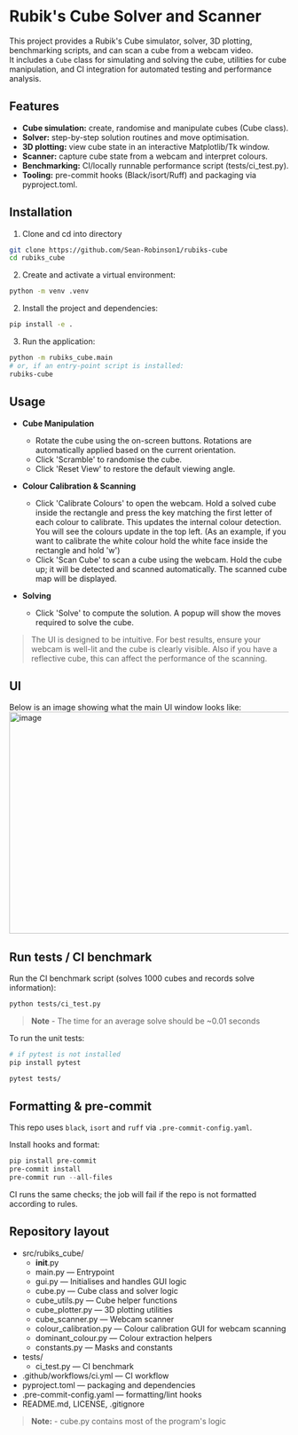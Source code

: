 # Rubik's Cube Solver and Scanner

This project provides a Rubik's Cube simulator, solver, 3D plotting, benchmarking scripts, and can scan a cube from a webcam video.  
It includes a `Cube` class for simulating and solving the cube, utilities for cube manipulation, and CI integration for automated testing and performance analysis.

## Features
- **Cube simulation:** create, randomise and manipulate cubes (Cube class).
- **Solver:** step-by-step solution routines and move optimisation.
- **3D plotting:** view cube state in an interactive Matplotlib/Tk window.
- **Scanner:** capture cube state from a webcam and interpret colours.
- **Benchmarking:** CI/locally runnable performance script (tests/ci_test.py).
- **Tooling:** pre-commit hooks (Black/isort/Ruff) and packaging via pyproject.toml.

## Installation
1. Clone and cd into directory
```bash
git clone https://github.com/Sean-Robinson1/rubiks-cube
cd rubiks_cube
```

2. Create and activate a virtual environment:
```bash
python -m venv .venv
```

2. Install the project and dependencies:
```bash
pip install -e .
```

3. Run the application:
```bash   
python -m rubiks_cube.main
# or, if an entry-point script is installed:
rubiks-cube
```

## Usage

- **Cube Manipulation**
  - Rotate the cube using the on-screen buttons. Rotations are automatically applied based on the current orientation.
  - Click 'Scramble' to randomise the cube.
  - Click 'Reset View' to restore the default viewing angle.

- **Colour Calibration & Scanning**
  - Click 'Calibrate Colours' to open the webcam. Hold a solved cube inside the rectangle and press the key matching the first letter of each colour to calibrate. This updates the internal colour detection. You will see the colours update in the top left. (As an example, if you want to calibrate the white colour hold the white face inside the rectangle and hold 'w')
  - Click 'Scan Cube' to scan a cube using the webcam. Hold the cube up; it will be detected and scanned automatically. The scanned cube map will be displayed.

- **Solving**
  - Click 'Solve' to compute the solution. A popup will show the moves required to solve the cube.

> The UI is designed to be intuitive. For best results, ensure your webcam is well-lit and the cube is clearly visible. Also if you have a reflective cube, this can affect the performance of the scanning.

## UI

Below is an image showing what the main UI window looks like:
<img width="600" height="400" alt="image" src="https://github.com/user-attachments/assets/a30d6f0b-7677-43f9-a598-bee95ec1171f" />


## Run tests / CI benchmark
Run the CI benchmark script (solves 1000 cubes and records solve information):
```bash
python tests/ci_test.py
```

> **Note** - The time for an average solve should be ~0.01 seconds


To run the unit tests:
```bash
# if pytest is not installed
pip install pytest

pytest tests/
```

## Formatting & pre-commit
This repo uses `black`, `isort` and `ruff` via `.pre-commit-config.yaml`.

Install hooks and format:
```powershell
pip install pre-commit
pre-commit install
pre-commit run --all-files
```

CI runs the same checks; the job will fail if the repo is not formatted according to rules.

## Repository layout
- src/rubiks_cube/
  - __init__.py
  - main.py               — Entrypoint
  - gui.py                — Initialises and handles GUI logic
  - cube.py               — Cube class and solver logic
  - cube_utils.py         — Cube helper functions
  - cube_plotter.py       — 3D plotting utilities
  - cube_scanner.py       — Webcam scanner
  - colour_calibration.py — Colour calibration GUI for webcam scanning
  - dominant_colour.py    — Colour extraction helpers
  - constants.py          — Masks and constants
- tests/
  - ci_test.py            — CI benchmark
- .github/workflows/ci.yml — CI workflow
- pyproject.toml          — packaging and dependencies
- .pre-commit-config.yaml — formatting/lint hooks
- README.md, LICENSE, .gitignore

> **Note:** - cube.py contains most of the program's logic
